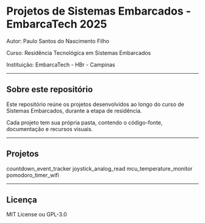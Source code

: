 # Projetos de Sistemas Embarcados - EmbarcaTech 2025

Autor: Paulo Santos do Nascimento Filho

Curso: Residência Tecnológica em Sistemas Embarcados

Instituição: EmbarcaTech - HBr - Campinas

---

## Sobre este repositório

Este repositório reúne os projetos desenvolvidos ao longo do curso de Sistemas Embarcados, durante a etapa de residência.  

Cada projeto tem sua própria pasta, contendo o código-fonte, documentação e recursos visuais.

---

## Projetos

countdown_event_tracker
joystick_analog_read
mcu_temperature_monitor
pomodoro_timer_wifi

---

## Licença

MIT License ou GPL-3.0
